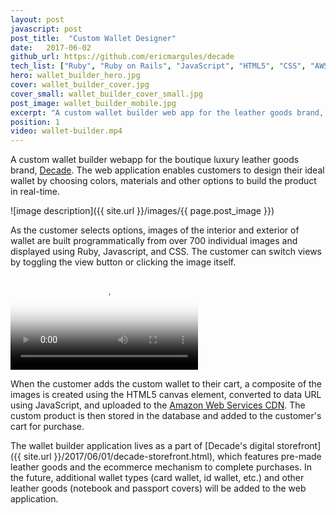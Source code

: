 ```yaml
---
layout: post
javascript: post
post_title:  "Custom Wallet Designer"
date:   2017-06-02
github_url: https://github.com/ericmargules/decade
tech_list: ["Ruby", "Ruby on Rails", "JavaScript", "HTML5", "CSS", "AWS"]
hero: wallet_builder_hero.jpg
cover: wallet_builder_cover.jpg
cover_small: wallet_builder_cover_small.jpg
post_image: wallet_builder_mobile.jpg
excerpt: "A custom wallet builder web app for the leather goods brand, Decade, allows customers to design and purchase their own leather goods by building a composite image based on the customer's choice of materials and options."
position: 1
video: wallet-builder.mp4
---
```


A custom wallet builder webapp for the boutique luxury leather goods brand, [Decade](http://www.decadeleather.com). The web application enables customers to design their ideal wallet by choosing colors, materials and other options to build the product in real-time. 

![image description]({{ site.url }}/images/{{ page.post_image }})

As the customer selects options, images of the interior and exterior of wallet are built programmatically from over 700 individual images and displayed using Ruby, Javascript, and CSS. The customer can switch views by toggling the view button or clicking the image itself.

<video class="post_video" poster="{{ site.url }}/images/{{ page.hero }}" controls>
	<source src="{{ site.url }}/videos/{{ page.video }}" type="video/mp4">
	Your browser does not support the video tag.
</video>

When the customer adds the custom wallet to their cart, a composite of the images is created using the HTML5 canvas element, converted to data URL using JavaScript, and uploaded to the [Amazon Web Services CDN](https://aws.amazon.com/). The custom product is then stored in the database and added to the customer's cart for purchase.

The wallet builder application lives as a part of [Decade's digital storefront]({{ site.url }}/2017/06/01/decade-storefront.html), which features pre-made leather goods and the ecommerce mechanism to complete purchases. In the future, additional wallet types (card wallet, id wallet, etc.) and other leather goods (notebook and passport covers) will be added to the web application.